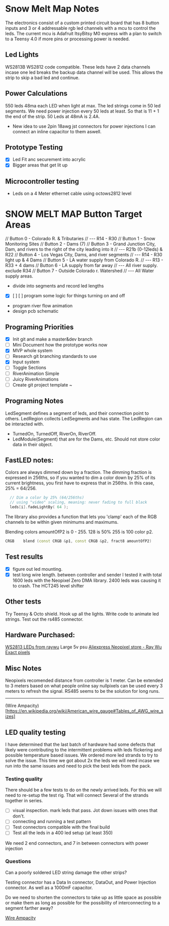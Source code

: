 # Snow Melt Map Notes
The electronics consist of a custom printed circuit board that has 8 button inputs and 3 or 4
addressable rgb led channels with a mcu to control the leds. The current mcu is Adafruit ItsyBitsy M0 express
with a plan to switch to a Teensy 4.0 if more pins or processing power is needed.

## Led Lights
WS2813B  WS2812 code compatible. These leds have 2 data channels incase one led breaks the
backup data channel will be used. This allows the strip to skip a bad led and continue.

## Power Calculations
550 leds 48ma each LED when light at max. The led strings come in 50 led segments. We need power injection every 50 leds at least.
So that is 11 + 1 the end of the strip. 50 Leds at 48mA is 2.4A.

- New idea to use 2pin 18awg jst connectors for power injections
I can connect an inline capacitor to them aswell.


## Prototype Testing
- [x] Led Fit anc securement into acrylic
- [x] Bigger areas that get lit up

## Microcontroller testing
- Leds on a 4 Meter ethernet cable using octows2812 level

# SNOW MELT MAP Button Target Areas
// Button 0 - Colorado R. & Tributaries
// --- R14 - R30 
// Button 1 - Snow Monitoring Sites
// Button 2 - Dams (7)
// Button 3 - Grand Junction City, Dam, and rivers to the right of the city leading into it
// --- R21b (0-12leds) & R22
// Button 4 - Los Vegas City, Dams, and river segments
// --- R14 - R30 light up & 4 Dams
// Button 5 - LA water supply from Colorado R.
// --- R13 - R33 + 4 dams
// Button 6 - LA supply from far away 
// --- All river supply. exclude R34
// Button 7 - Outside Colorado r. Watershed
// --- All Water supply areas.


- divide into segments and record led lengths
- [x] [ ] [ ] program some logic for things turning on and off
- program river flow animation
- design pcb schematic

## Programing Priorities
- [x] Init git and make a master&dev branch
- [ ] Mini Document how the prototype works now
- [x] MVP whole system
- [ ] Research git branching standards to use
- [x] Input system
- [ ] Toggle Sections
- [ ] RiverAnimation Simple
- [ ] Juicy RiverAnimations
- [ ] Create git project template ~
## Programing Notes
LedSegment defines a segment of leds, and their connection point to others.
LedRegion collects LedSegments and has state. The LedRegion can be interacted with.
- TurnedOn, TurnedOff, RiverOn, RiverOff.
- LedModule(Segment) that are for the Dams, etc. Should not store color data in their object.

## FastLED notes:
Colors are always dimmed down by a fraction. The dimming fraction is expressed in 256ths, so if you wanted to dim a color down by 25% of its current brightness, you first have to express that in 256ths. In this case, 25% = 64/256.
```cpp
  // Dim a color by 25% (64/256ths)
  // using "video" scaling, meaning: never fading to full black
  leds[i].fadeLightBy( 64 );
```
The library also provides a function that lets you 'clamp' each of the RGB channels to be within given minimums and maximums. 

Blending colors amountOfP2 is 0 - 255. 128 is 50% 255 is 100 color p2.
```cpp 
CRGB 	blend (const CRGB &p1, const CRGB &p2, fract8 amountOfP2)
```


## Test results
- [x] figure out led mounting.
- [x] test long wire length. between controller and sender
I tested it with total 1600 leds with the Neopixel Zero DMA library. 2400 leds was causing it to crash.
The HCT245 level shifter  

## Other tests
Try Teensy & Octo shield. Hook up all the lights.
Write code to animate led strings.
Test out the rs485 connector.

## Hardware Purchased:
[WS2813 LEDs from raywu](https://www.aliexpress.com/item/32733155461.html)
Large 5v psu
[Aliexpress Neopixel store - Ray Wu](https://www.aliexpress.com/store/701799?spm=a2g0o.detail.1000002.2.75cff4f3j9F8uI)
[Exact pixels](https://www.aliexpress.com/item/32733155461.html)

## Misc Notes
Neopixels recomended distance from controller is 1 meter. Can be extended to 3 meters based on what people online say
nullpixels can be used every 3 meters to refresh the signal.
RS485 seems to be the solution for long runs. 
************************************************************************************************************************

(Wire Ampacity) [https://en.wikipedia.org/wiki/American_wire_gauge#Tables_of_AWG_wire_sizes]


## LED quality testing
I have determined that the last batch of hardware had some defects that likely were contributing to the intermittent problems
with leds flickering and possible temperature based issues.
We ordered more led strands to try to solve the issue. This time we got about 2x the leds we will need incase we run into the
same issues and need to pick the best leds from the pack.

### Testing quality
There should be a few tests to do on the newly arrived leds. For this we will need to re-setup the test rig. That will connect
Several of the strands together in series. 

- [ ] visual inspection. mark leds that pass. Jot down issues with ones that don't.
- [ ] connecting and running a test pattern
- [ ] Test connectors compatible with the final build 
- [ ] Test all the leds in a 400 led setup (at least 350)

We need 2 end connectors, and 7 in between connectors with power injection 

### Questions
Can a poorly soldered LED string damage the other strips?

Testing connector has a Data In connector, DataOut, and Power Injection connector. As well as a 1000mF capacitor.

Do we need to shorten the connectors to take up as little space as possible or make them as long as possible for the possibility of interconnecting to a segment farther away? 

[Wire Ampacity](https://en.wikipedia.org/wiki/American_wire_gauge#Tables_of_AWG_wire_sizes)
